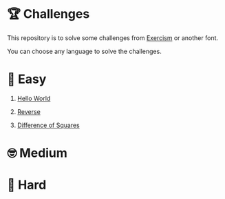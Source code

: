 # 🏆 Challenges

This repository is to solve some challenges from [Exercism](https://exercism.org/) or another font.

You can choose any language to solve the challenges.

# 🍯 Easy

1. [Hello World](./exercism/hello/)

2. [Reverse](./exercism/reverse/)

3. [Difference of Squares](./exercism/diff_squares/)

# 🤓 Medium

# 🧠 Hard